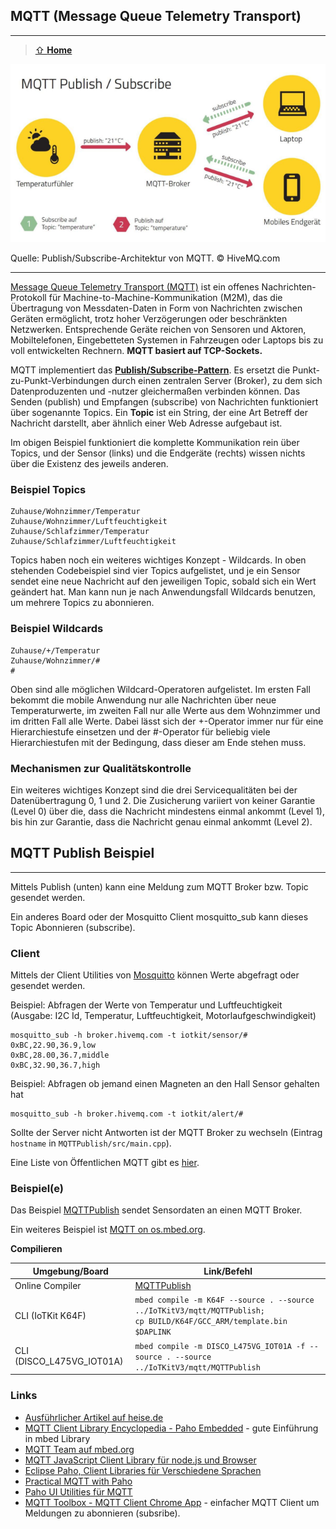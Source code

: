 ## MQTT (Message Queue Telemetry Transport)
***

> [⇧ **Home**](../README.md)

![](../images/MQTTPubSub.png)

Quelle: Publish/Subscribe-Architektur von MQTT. © HiveMQ.com
- - -

[Message Queue Telemetry Transport (MQTT)](http://de.wikipedia.org/wiki/MQ_Telemetry_Transport) ist ein offenes Nachrichten-Protokoll für Machine-to-Machine-Kommunikation (M2M), das die Übertragung von Messdaten-Daten in Form von Nachrichten zwischen Geräten ermöglicht, trotz hoher Verzögerungen oder beschränkten Netzwerken. Entsprechende Geräte reichen von Sensoren und Aktoren, Mobiltelefonen, Eingebetteten Systemen in Fahrzeugen oder Laptops bis zu voll entwickelten Rechnern. **MQTT basiert auf TCP-Sockets.**

MQTT implementiert das [**Publish/Subscribe-Pattern**](http://de.wikipedia.org/wiki/Beobachter_(Entwurfsmuster)). Es ersetzt die Punkt-zu-Punkt-Verbindungen durch einen zentralen Server (Broker), zu dem sich Datenproduzenten und -nutzer gleichermaßen verbinden können. Das Senden (publish) und Empfangen (subscribe) von Nachrichten funktioniert über sogenannte Topics. Ein **Topic** ist ein String, der eine Art Betreff der Nachricht darstellt, aber ähnlich einer Web Adresse aufgebaut ist.

Im obigen Beispiel funktioniert die komplette Kommunikation rein über Topics, und der Sensor (links) und die Endgeräte (rechts) wissen nichts über die Existenz des jeweils anderen.

### Beispiel Topics

	Zuhause/Wohnzimmer/Temperatur
	Zuhause/Wohnzimmer/Luftfeuchtigkeit
	Zuhause/Schlafzimmer/Temperatur
	Zuhause/Schlafzimmer/Luftfeuchtigkeit						

Topics haben noch ein weiteres wichtiges Konzept - Wildcards. In oben stehenden Codebeispiel sind vier Topics aufgelistet, und je ein Sensor sendet eine neue Nachricht auf den jeweiligen Topic, sobald sich ein Wert geändert hat. Man kann nun je nach Anwendungsfall Wildcards benutzen, um mehrere Topics zu abonnieren.

### Beispiel Wildcards 

	Zuhause/+/Temperatur
	Zuhause/Wohnzimmer/#
	#

Oben sind alle möglichen Wildcard-Operatoren aufgelistet. Im ersten Fall bekommt die mobile Anwendung nur alle Nachrichten über neue Temperaturwerte, im zweiten Fall nur alle Werte aus dem Wohnzimmer und im dritten Fall alle Werte. Dabei lässt sich der +-Operator immer nur für eine Hierarchiestufe einsetzen und der #-Operator für beliebig viele Hierarchiestufen mit der Bedingung, dass dieser am Ende stehen muss.

### Mechanismen zur Qualitätskontrolle 

Ein weiteres wichtiges Konzept sind die drei Servicequalitäten bei der Datenübertragung 0, 1 und 2. Die Zusicherung variiert von keiner Garantie (Level 0) über die, dass die Nachricht mindestens einmal ankommt (Level 1), bis hin zur Garantie, dass die Nachricht genau einmal ankommt (Level 2).

## MQTT Publish Beispiel
***

Mittels Publish (unten) kann eine Meldung zum MQTT Broker bzw. Topic gesendet werden.

Ein anderes Board oder der Mosquitto Client mosquitto_sub kann dieses Topic Abonnieren (subscribe).

### Client

Mittels der Client Utilities von [Mosquitto](https://projects.eclipse.org/projects/technology.mosquitto) können Werte abgefragt oder gesendet werden.

Beispiel: Abfragen der Werte von Temperatur und Luftfeuchtigkeit (Ausgabe: I2C Id, Temperatur, Luftfeuchtigkeit, Motorlaufgeschwindigkeit)

    mosquitto_sub -h broker.hivemq.com -t iotkit/sensor/#
    0xBC,22.90,36.9,low
    0xBC,28.00,36.7,middle
    0xBC,32.90,36.7,high

Beispiel: Abfragen ob jemand einen Magneten an den Hall Sensor gehalten hat
    
    mosquitto_sub -h broker.hivemq.com -t iotkit/alert/#

Sollte der Server nicht Antworten ist der MQTT Broker zu wechseln (Eintrag `hostname` in `MQTTPublish/src/main.cpp`). 

Eine Liste von Öffentlichen MQTT gibt es [hier](https://github.com/mqtt/mqtt.github.io/wiki/public_brokers).

### Beispiel(e)

Das Beispiel [MQTTPublish](MQTTPublish/src/main.cpp) sendet Sensordaten an einen MQTT Broker.

Ein weiteres Beispiel ist [MQTT on os.mbed.org](https://os.mbed.com/teams/mqtt/code/HelloMQTT/).

**Compilieren**

| Umgebung/Board    | Link/Befehl                      |
| ----------------- | -------------------------------- |
| Online Compiler | [MQTTPublish](https://os.mbed.com/compiler/#import:/teams/IoTKitV3/code/MQTTPublish/) |
| CLI (IoTKit K64F) | `mbed compile -m K64F --source . --source ../IoTKitV3/mqtt/MQTTPublish; ` <br> `cp BUILD/K64F/GCC_ARM/template.bin $DAPLINK` |
| CLI (DISCO_L475VG_IOT01A) | `mbed compile -m DISCO_L475VG_IOT01A -f --source . --source ../IoTKitV3/mqtt/MQTTPublish` |


### Links 

*   [Ausführlicher Artikel auf heise.de](http://www.heise.de/developer/artikel/MQTT-Protokoll-fuer-das-Internet-der-Dinge-2168152.html)
*   [MQTT Client Library Encyclopedia - Paho Embedded](https://www.hivemq.com/blog/mqtt-client-library-encyclopedia-paho-embedded/) - gute Einführung in mbed Library
*   [MQTT Team auf mbed.org](https://os.mbed.com/teams/mqtt/)
*   [MQTT JavaScript Client Library für node.js und Browser](https://github.com/mqttjs/MQTT.js)
*   [Eclipse Paho, Client Libraries für Verschiedene Sprachen](http://www.eclipse.org/paho/)
*   [Practical MQTT with Paho](http://www.infoq.com/articles/practical-mqtt-with-paho)
*   [Paho UI Utilities für MQTT](https://wiki.eclipse.org/Paho/GUI_Utility)
*   [MQTT Toolbox - MQTT Client Chrome App](https://www.hivemq.com/blog/mqtt-toolbox-mqtt-client-chrome-app/) - einfacher MQTT Client um Meldungen zu abonnieren (subsribe).

